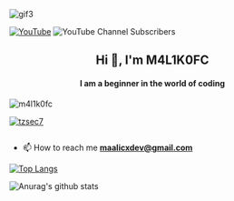 ![gif3](https://github.com/TZSEC7/TZspam/assets/142743672/aa3b1d8b-591b-4311-bcd1-6335933ed5f3)

[![YouTube](https://img.shields.io/badge/YouTube-%23FF0000.svg?logo=YouTube&logoColor=white)](https://youtube.com/@TZSEEC7)
<img alt="YouTube Channel Subscribers" src="https://img.shields.io/youtube/channel/subscribers/UC8-vPy8ECJIhkadFR84aX2w">

<h2 align="center">Hi 👋, I'm M4L1K0FC</h2>
<h4 align="center">I am a beginner in the world of coding</h4>

<p align="left"> <img src="https://komarev.com/ghpvc/?username=tzsec7&label=Profile%20views&color=0e75b6&style=flat" alt="m4l1k0fc" /> </p>

<p align="left"> <a href="https://github.com/ryo-ma/github-profile-trophy"><img src="https://github-profile-trophy.vercel.app/?username=m4l1k0fc" alt="tzsec7" /></a> </p>

<p align="left"> <a href="https://twitter.com/" target="blank"><img src="https://img.shields.io/twitter/follow/?logo=twitter&style=for-the-badge" alt="" /></a> </p>

- 📫 How to reach me **maalicxdev@gmail.com**


[![Top Langs](https://github-readme-stats.vercel.app/api/top-langs/?username=M4LIK0FC&layout=compact)](https://github.com/anuraghazra/github-readme-stats)

![Anurag's github stats](https://github-readme-stats.vercel.app/api?username=M4LIK0FC&count_private=true)
